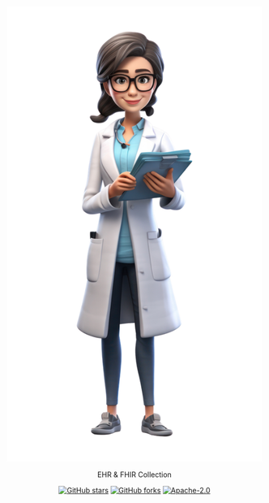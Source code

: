 <p align="center">
<img  alt="ehr" src="./src/public/logo.png"/>
</p>

<p align="center">
EHR & FHIR Collection
</p>

<p align="center">
<a href="https://github.com/Copper3D-brids/EHR-dos" target="__blank"><img alt="GitHub stars" src="https://img.shields.io/github/stars/Copper3D-brids/EHR-dos?style=social"></a>
<a href="https://github.com/Copper3D-brids/EHR-dos/network"><img alt="GitHub forks" src="https://img.shields.io/github/forks/Copper3D-brids/EHR-dos?style=social"></a>
<a href="https://github.com/Copper3D-brids/EHR-dos" target="__blank"><img alt="Apache-2.0" src="https://img.shields.io/github/license/Copper3D-brids/EHR-dos"></a>
